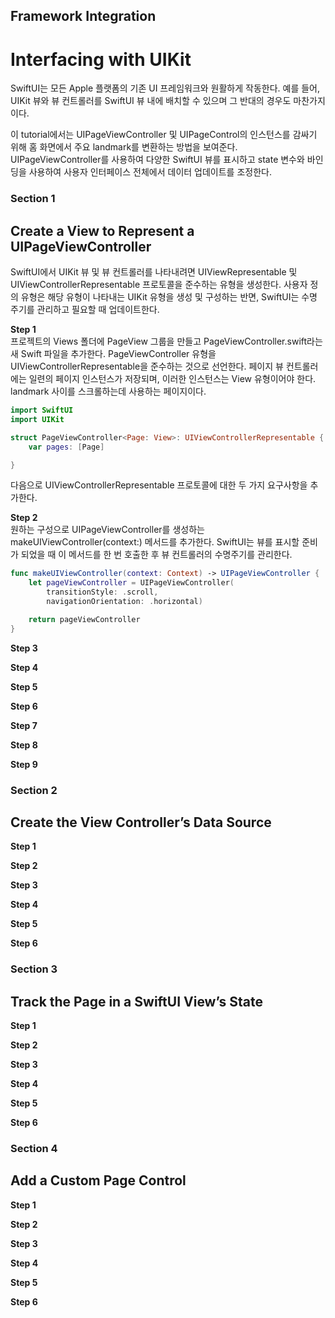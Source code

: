 ## Framework Integration
# Interfacing with UIKit

SwiftUI는 모든 Apple 플랫폼의 기존 UI 프레임워크와 원활하게 작동한다.
예를 들어, UIKit 뷰와 뷰 컨트롤러를 SwiftUI 뷰 내에 배치할 수 있으며 그 반대의 경우도 마찬가지이다.

이 tutorial에서는 UIPageViewController 및 UIPageControl의 인스턴스를 감싸기 위해 홈 화면에서 주요 landmark를 변환하는 방법을 보여준다.
UIPageViewController를 사용하여 다양한 SwiftUI 뷰를 표시하고 state 변수와 바인딩을 사용하여 사용자 인터페이스 전체에서 데이터 업데이트를 조정한다.

### Section 1
## Create a View to Represent a UIPageViewController

SwiftUI에서 UIKit 뷰 및 뷰 컨트롤러를 나타내려면 UIViewRepresentable 및 UIViewControllerRepresentable 프로토콜을 준수하는 유형을 생성한다.
사용자 정의 유형은 해당 유형이 나타내는 UIKit 유형을 생성 및 구성하는 반면, SwiftUI는 수명 주기를 관리하고 필요할 때 업데이트한다.

**Step 1** <br>
프로젝트의 Views 폴더에 PageView 그룹을 만들고 PageViewController.swift라는 새 Swift 파일을 추가한다.
PageViewController 유형을 UIViewControllerRepresentable을 준수하는 것으로 선언한다.
페이지 뷰 컨트롤러에는 일련의 페이지 인스턴스가 저장되며, 이러한 인스턴스는 View 유형이어야 한다.
landmark 사이를 스크롤하는데 사용하는 페이지이다.

```swift
import SwiftUI
import UIKit

struct PageViewController<Page: View>: UIViewControllerRepresentable {
    var pages: [Page]

}
```

다음으로 UIViewControllerRepresentable 프로토콜에 대한 두 가지 요구사항을 추가한다.

**Step 2** <br>
원하는 구성으로 UIPageViewController를 생성하는 makeUIViewController(context:) 메서드를 추가한다.
SwiftUI는 뷰를 표시할 준비가 되었을 때 이 메서드를 한 번 호출한 후 뷰 컨트롤러의 수명주기를 관리한다.

```swift
func makeUIViewController(context: Context) -> UIPageViewController {
    let pageViewController = UIPageViewController(
        transitionStyle: .scroll,
        navigationOrientation: .horizontal)

    return pageViewController
}
```

**Step 3** <br>

**Step 4** <br>

**Step 5** <br>

**Step 6** <br>

**Step 7** <br>

**Step 8** <br>

**Step 9** <br>

### Section 2
## Create the View Controller’s Data Source

**Step 1** <br>

**Step 2** <br>

**Step 3** <br>

**Step 4** <br>

**Step 5** <br>

**Step 6** <br>

### Section 3
## Track the Page in a SwiftUI View’s State

**Step 1** <br>

**Step 2** <br>

**Step 3** <br>

**Step 4** <br>

**Step 5** <br>

**Step 6** <br>

### Section 4
## Add a Custom Page Control

**Step 1** <br>

**Step 2** <br>

**Step 3** <br>

**Step 4** <br>

**Step 5** <br>

**Step 6** <br>